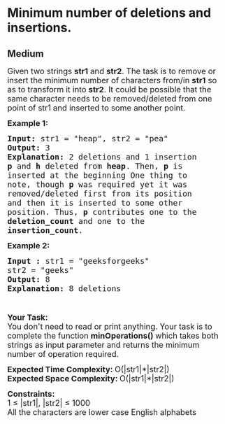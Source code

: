 # Minimum number of deletions and insertions.
## Medium
<div class="problems_problem_content__Xm_eO" style="user-select: text;"><p style="user-select: text;"><span style="font-size: 18px; user-select: text;">Given two strings <strong style="user-select: text;">str1</strong> and <strong style="user-select: text;">str2</strong>. The task is to remove or insert the minimum number of characters from/in <strong style="user-select: text;">str1</strong> so as to transform it into <strong style="user-select: text;">str2</strong>. It could be possible that the same character needs to be removed/deleted from one point of str1 and inserted to some another point.</span></p>
<p style="user-select: text;"><span style="font-size: 18px; user-select: text;"><strong style="user-select: text;">Example 1:</strong></span></p>
<pre style="user-select: text;"><span style="font-size: 18px; user-select: text;"><strong style="user-select: text;">Input: </strong>str1 = "heap", str2 = "pea"
<strong style="user-select: text;">Output:</strong> 3
<strong style="user-select: text;">Explanation: </strong>2 deletions and 1 insertion</span>
<strong style="user-select: text;"><span style="font-size: 18px; user-select: text;">p</span></strong><span style="font-size: 18px; user-select: text;"> and <strong style="user-select: text;">h</strong> deleted from <strong style="user-select: text;">heap</strong>. Then, <strong style="user-select: text;">p</strong> is 
inserted at the beginning One thing to 
note, though <strong style="user-select: text;">p</strong> was required yet it was 
removed/deleted first from its position 
and then it is inserted to some other 
position. Thus, <strong style="user-select: text;">p</strong> contributes one to the 
<strong style="user-select: text;">deletion_count</strong> and one to the 
<strong style="user-select: text;">insertion_count</strong>.</span></pre>
<p style="user-select: text;"><span style="font-size: 18px; user-select: text;"><strong style="user-select: text;">Example 2:</strong></span></p>
<pre style="user-select: text;"><span style="font-size: 18px; user-select: text;"><strong style="user-select: text;">Input : </strong>str1 = "geeksforgeeks"
str2 = "geeks"
<strong style="user-select: text;">Output: </strong>8
<strong style="user-select: text;">Explanation: </strong>8 deletions</span>
</pre>
<p style="user-select: text;">&nbsp;</p>
<p style="user-select: text;"><span style="font-size: 18px; user-select: text;"><strong style="user-select: text;">Your Task:</strong><br style="user-select: text;">You don't need to read or&nbsp;print anything. Your task is to complete the function <strong style="user-select: text;">minOperations()&nbsp;</strong>which takes both strings as input parameter and returns the minimum number of operation required.</span></p>
<p style="user-select: text;"><span style="font-size: 18px; user-select: text;"><strong style="user-select: text;">Expected Time Complexity:&nbsp;</strong>O(|str1|*|str2|)<br style="user-select: text;"><strong style="user-select: text;">Expected Space Complexity: </strong>O(|str1|*|str2|</span><span style="font-size: 18px; user-select: text;">)</span></p>
<p style="user-select: text;"><span style="font-size: 18px; user-select: text;"><strong style="user-select: text;">Constraints:</strong><br style="user-select: text;">1 ≤ |str1|, |str2| ≤ 1000</span><br style="user-select: text;"><span style="font-size: 18px; user-select: text;">All the characters are lower case English alphabets</span></p></div>